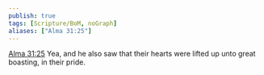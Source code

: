 ```yaml
---
publish: true
tags: [Scripture/BoM, noGraph]
aliases: ["Alma 31:25"]
---
```

[Alma 31:25](https://churchofjesuschrist.org/study/scriptures/bofm/alma/31?lang=eng&id=p25#p25) Yea, and he also saw that their hearts were lifted up unto great boasting, in their pride.
